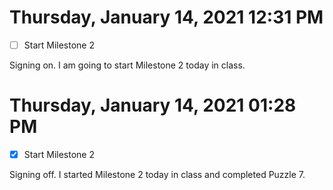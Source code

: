 # Thursday, January 14, 2021 12:31 PM
- [ ] Start Milestone 2

Signing on. I am going to start Milestone 2 today in class.

# Thursday, January 14, 2021 01:28 PM
- [X] Start Milestone 2

Signing off. I started Milestone 2 today in class and completed Puzzle 7.

